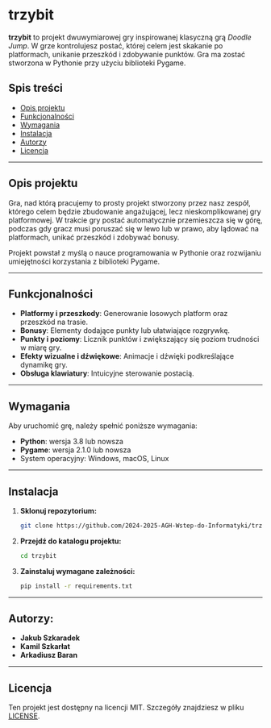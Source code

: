 # trzybit

**trzybit** to projekt dwuwymiarowej gry inspirowanej klasyczną grą *Doodle Jump*. W grze kontrolujesz postać, której celem jest skakanie po platformach, unikanie przeszkód i zdobywanie punktów. Gra ma zostać stworzona w Pythonie przy użyciu biblioteki Pygame.

## Spis treści

- [Opis projektu](#opis-projektu)  
- [Funkcjonalności](#funkcjonalności)  
- [Wymagania](#wymagania)  
- [Instalacja](#instalacja)   
- [Autorzy](#autorzy)  
- [Licencja](#licencja)

---

## Opis projektu

Gra, nad którą pracujemy to prosty projekt stworzony przez nasz zespół, którego celem będzie zbudowanie angażującej, lecz nieskomplikowanej gry platformowej. W trakcie gry postać automatycznie przemieszcza się w górę, podczas gdy gracz musi poruszać się w lewo lub w prawo, aby lądować na platformach, unikać przeszkód i zdobywać bonusy.

Projekt powstał z myślą o nauce programowania w Pythonie oraz rozwijaniu umiejętności korzystania z biblioteki Pygame.

---

## Funkcjonalności

- **Platformy i przeszkody**: Generowanie losowych platform oraz przeszkód na trasie.
- **Bonusy**: Elementy dodające punkty lub ułatwiające rozgrywkę.
- **Punkty i poziomy**: Licznik punktów i zwiększający się poziom trudności w miarę gry.
- **Efekty wizualne i dźwiękowe**: Animacje i dźwięki podkreślające dynamikę gry.
- **Obsługa klawiatury**: Intuicyjne sterowanie postacią.

---

## Wymagania

Aby uruchomić grę, należy spełnić poniższe wymagania:

- **Python**: wersja 3.8 lub nowsza  
- **Pygame**: wersja 2.1.0 lub nowsza  
- System operacyjny: Windows, macOS, Linux

---

## Instalacja
1. **Sklonuj repozytorium:**
   ```bash
   git clone https://github.com/2024-2025-AGH-Wstep-do-Informatyki/trzybit.git
2. **Przejdź do katalogu projektu:**
   ```bash
   cd trzybit
3. **Zainstaluj wymagane zależności:**
   ```bash
   pip install -r requirements.txt
   
---

## Autorzy:
- **Jakub Szkaradek**
- **Kamil Szkarłat**
- **Arkadiusz Baran**

---

## Licencja
Ten projekt jest dostępny na licencji MIT. Szczegóły znajdziesz w pliku [LICENSE](LICENSE).

